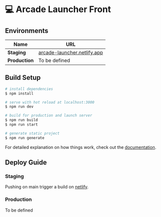 # 💻 Arcade Launcher Front

## Environments

| Name           | URL                                                            |
| -------------- | -------------------------------------------------------------- |
| **Staging**    | [arcade-launcher.netlify.app](https://arcade-hub.netlify.app/) |
| **Production** | To be defined                                                  |

## Build Setup

```bash
# install dependencies
$ npm install

# serve with hot reload at localhost:3000
$ npm run dev

# build for production and launch server
$ npm run build
$ npm run start

# generate static project
$ npm run generate
```

For detailed explanation on how things work, check out the [documentation](https://nuxtjs.org).

## Deploy Guide

### Staging

Pushing on main trigger a build on [netlify](https://app.netlify.com/).

### Production

To be defined
